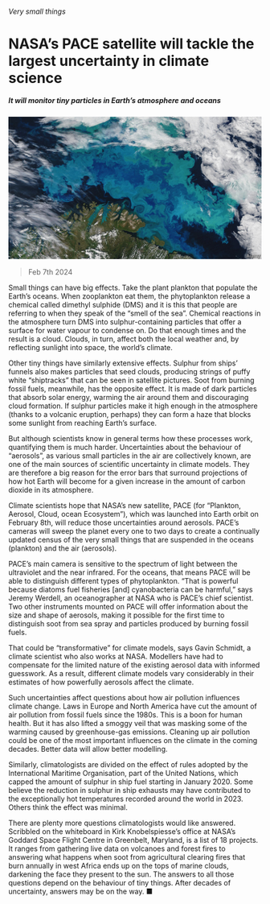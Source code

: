 ###### Very small things

# NASA’s PACE satellite will tackle the largest uncertainty in climate science 

##### It will monitor tiny particles in Earth’s atmosphere and oceans 

![image](images/20240210_STP004.jpg) 

> Feb 7th 2024 

Small things can have big effects. Take the plant plankton that populate the Earth’s oceans. When zooplankton eat them, the phytoplankton release a chemical called dimethyl sulphide (DMS) and it is this that people are referring to when they speak of the “smell of the sea”. Chemical reactions in the atmosphere turn DMS into sulphur-containing particles that offer a surface for water vapour to condense on. Do that enough times and the result is a cloud. Clouds, in turn, affect both the local weather and, by reflecting sunlight into space, the world’s climate.

Other tiny things have similarly extensive effects. Sulphur from ships’ funnels also makes particles that seed clouds, producing strings of puffy white “shiptracks” that can be seen in satellite pictures. Soot from burning fossil fuels, meanwhile, has the opposite effect. It is made of dark particles that absorb solar energy, warming the air around them and discouraging cloud formation. If sulphur particles make it high enough in the atmosphere (thanks to a volcanic eruption, perhaps) they can form a haze that blocks some sunlight from reaching Earth’s surface.

But although scientists know in general terms how these processes work, quantifying them is much harder. Uncertainties about the behaviour of “aerosols”, as various small particles in the air are collectively known, are one of the main sources of scientific uncertainty in climate models. They are therefore a big reason for the error bars that surround projections of how hot Earth will become for a given increase in the amount of carbon dioxide in its atmosphere.

Climate scientists hope that NASA’s new satellite, PACE (for “Plankton, Aerosol, Cloud, ocean Ecosystem”), which was launched into Earth orbit on February 8th, will reduce those uncertainties around aerosols. PACE’s cameras will sweep the planet every one to two days to create a continually updated census of the very small things that are suspended in the oceans (plankton) and the air (aerosols). 

PACE’s main camera is sensitive to the spectrum of light between the ultraviolet and the near infrared. For the oceans, that means PACE will be able to distinguish different types of phytoplankton. “That is powerful because diatoms fuel fisheries [and] cyanobacteria can be harmful,” says Jeremy Werdell, an oceanographer at NASA who is PACE’s chief scientist. Two other instruments mounted on PACE will offer information about the size and shape of aerosols, making it possible for the first time to distinguish soot from sea spray and particles produced by burning fossil fuels.

That could be “transformative” for climate models, says Gavin Schmidt, a climate scientist who also works at NASA. Modellers have had to compensate for the limited nature of the existing aerosol data with informed guesswork. As a result, different climate models vary considerably in their estimates of how powerfully aerosols affect the climate.

Such uncertainties affect questions about how air pollution influences climate change. Laws in Europe and North America have cut the amount of air pollution from fossil fuels since the 1980s. This is a boon for human health. But it has also lifted a smoggy veil that was masking some of the warming caused by greenhouse-gas emissions. Cleaning up air pollution could be one of the most important influences on the climate in the coming decades. Better data will allow better modelling.

Similarly, climatologists are divided on the effect of rules adopted by the International Maritime Organisation, part of the United Nations, which capped the amount of sulphur in ship fuel starting in January 2020. Some believe the reduction in sulphur in ship exhausts may have contributed to the exceptionally hot temperatures recorded around the world in 2023. Others think the effect was minimal.

There are plenty more questions climatologists would like answered. Scribbled on the whiteboard in Kirk Knobelspiesse’s office at NASA’s Goddard Space Flight Centre in Greenbelt, Maryland, is a list of 18 projects. It ranges from gathering live data on volcanoes and forest fires to answering what happens when soot from agricultural clearing fires that burn annually in west Africa ends up on the tops of marine clouds, darkening the face they present to the sun. The answers to all those questions depend on the behaviour of tiny things. After decades of uncertainty, answers may be on the way. ■


